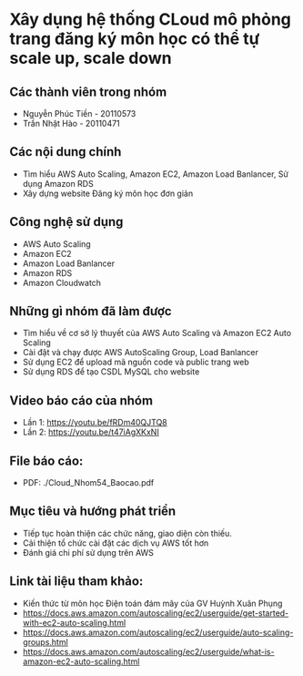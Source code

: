 # Xây dụng hệ thống CLoud mô phỏng trang đăng ký môn học có thể tự scale up, scale down

## Các thành viên trong nhóm
* Nguyễn Phúc Tiền - 20110573
* Trần Nhật Hào - 20110471

## Các nội dung chính
* Tìm hiểu AWS Auto Scaling, Amazon EC2, Amazon Load Banlancer, Sử dụng Amazon RDS
* Xây dựng website Đăng ký môn học đơn giản

## Công nghệ sử dụng
* AWS Auto Scaling
* Amazon EC2
* Amazon Load Banlancer
* Amazon RDS
* Amazon Cloudwatch

## Những gì nhóm đã làm được
* Tìm hiểu về cơ sở lý thuyết của AWS Auto Scaling và Amazon EC2 Auto Scaling
* Cài đặt và chạy được AWS AutoScaling Group, Load Banlancer
* Sử dụng EC2 để upload mã nguồn code và public trang web
* Sử dụng RDS để tạo CSDL MySQL cho website

## Video báo cáo của nhóm
* Lần 1: https://youtu.be/fRDm40QJTQ8
* Lần 2: https://youtu.be/t47iAgXKxNI

## File báo cáo: 
* PDF: ./Cloud_Nhom54_Baocao.pdf

## Mục tiêu và hướng phát triển 
* Tiếp tục hoàn thiện các chức năng, giao diện còn thiếu. 
* Cải thiện tổ chức cài đặt các dịch vụ AWS tốt hơn
* Đánh giá chi phí sử dụng trên AWS

## Link tài liệu tham khảo: 
* Kiến thức từ môn học Điện toán đám mây của GV Huỳnh Xuân Phụng
* https://docs.aws.amazon.com/autoscaling/ec2/userguide/get-started-with-ec2-auto-scaling.html
* https://docs.aws.amazon.com/autoscaling/ec2/userguide/auto-scaling-groups.html
* https://docs.aws.amazon.com/autoscaling/ec2/userguide/what-is-amazon-ec2-auto-scaling.html
